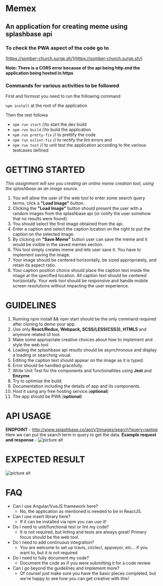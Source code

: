 # Memex

## An application for creating meme using splashbase api

### To check the PWA aspect of the code go to

[https://somber-church.surge.sh/](https://somber-church.surge.sh/)

**Note: There is a CORS error because of the api being http and the application being hosted in https**

### Commands for various activities to be followed

First and formost you need to run the following command

`npm install` at the root of the application

Then the rest followa

- `npm run start` //to start the dev build
- `npm run build` //to build the application
- `npm run pretty-fix` // to prettify the code
- `npm run eslint-fix` // to rectify the lint errors and
- `npm run test` // to unit test the application according to the various testcases defined

# GETTING STARTED

_This assignment will see you creating an online meme creation tool, using the splashbase as an image source._

1. You will allow the user of the web tool to enter some search query terms, click a **"Load Image"** button.
2. Clicking the **"Load Image"** button should present the user with a random images from the splashbase api (or notify the user somehow that no results were found).
3. You should select the first image obtained from the api.
4. Enter a caption and select the caption location on the right to put the caption on the selected image.
5. By clicking on **"Save Meme"** button user can save the meme and it would be visible in the saved memes section.
6. This tool simply creates meme and lets user save it. You have to implement saving the image.
7. Your image should be centered horizontally, be sized appropriately, and retain its aspect ratio.
8. Your caption position choice should place the caption text inside the image at the specified location. All caption text should be centered horizontally. Your web tool should be responsive and handle mobile screen resolutions without impacting the user experience.

# GUIDELINES

1.  Running npm install && npm start should be the only command required after cloning to demo your app.
2.  Use only **React/Redux, Webpack, SCSS/LESS(CSS3), HTML5** and anymore related UI tool.
3.  Make some appropriate creative choices about how to implement and style the web tool
4.  Loading the splashbase api results should be asynchronous and display a loading or searching visual.
5.  Editing the caption text should appear on the image as it is typed.
6.  Error should be handled gracefully.
7.  Write Unit Test for the components and functionalities using **Jest** and **Enzyme**.
8.  Try to optimise the build.
9.  Documentation including the details of app and its components.
10. Host it using any free hosting service.(**optional**)
11. The app should be PWA (**optional**)

# API USAGE

**ENDPOINT** - http://www.splashbase.co/api/v1/images/search?query=laptop
Here we can put the search term in query to get the data.
**Example request and response** -
![picture alt](https://github.com/gauravkk22/memex/blob/master/api-example.png 'API Example')

# EXPECTED RESULT

![picture alt](https://github.com/gauravkk22/memex/blob/master/mockup_memex.png 'API Example')

# FAQ

- Can I use Angular/VueJS framework here?
  - No, the application as mentioned is needed to be in ReactJS.
- Can I use insert library here?
  - If it can be installed via npm you can use it!
- Do I need to unit/functional test or lint my code?
  - It is not required, but linting and tests are always great! Primary focus should be the web tool.
- Do I need to add continuous integration?
  - You are welcome to set up travis, circleci, appveyor, etc... if you want to, but it is not required
- Do I need to fully document my code?
  - Document the code as if you were submitting it for a code review
- Can I go beyond the guidelines and implement more?
  - Of course! just make sure you have the basic pieces completed, but we're happy to see how you can get creative with this!
